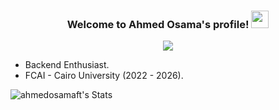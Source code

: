 

<h3 align="center">
  Welcome to Ahmed Osama's profile!
  <img src="https://media.giphy.com/media/hvRJCLFzcasrR4ia7z/giphy.gif" width="28">
</h3>

<!-- Typing SVG by DenverCoder1 - https://github.com/DenverCoder1/readme-typing-svg -->
<p align="center">
  <a href="https://github.com/DenverCoder1/readme-typing-svg"><img src="https://readme-typing-svg.herokuapp.com/?lines=Software%20Engineer;&font=consolas&center=true&width=440&height=45&color=f75c7e&vCenter=true&size=22"></a>
</p> 


- Backend Enthusiast.
- FCAI - Cairo University (2022 - 2026).


![ahmedosamaft's Stats](https://github-readme-stats.vercel.app/api?username=ahmedosamaft&theme=radical&show_icons=true&count_private=true)

